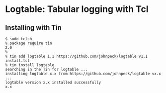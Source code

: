# Logtable: Tabular logging with Tcl #

## Installing with Tin ##

```
$ sudo tclsh
% package require tin
2.0
%
% tin add logtable 1.1 https://github.com/johnpeck/logtable v1.1 install.tcl
% tin install logtable
searching in the Tin for logtable ...
installing logtable x.x from https://github.com/johnpeck/logtable vx.x ...
logtable version x.x installed successfully
x.x
```
